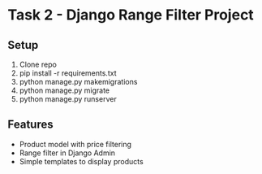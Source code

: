 # Task 2 - Django Range Filter Project

## Setup
1. Clone repo
2. pip install -r requirements.txt
3. python manage.py makemigrations
4. python manage.py migrate
5. python manage.py runserver

## Features
- Product model with price filtering
- Range filter in Django Admin
- Simple templates to display products
